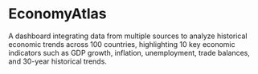 # EconomyAtlas
A dashboard integrating data from multiple sources to analyze historical economic trends across 100 countries, highlighting 10 key economic indicators such as GDP growth, inflation, unemployment, trade balances, and 30-year historical trends.
